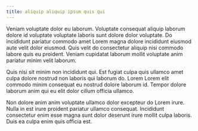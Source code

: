 ```yaml
---
title: aliquip aliquip ipsum quis qui
---
```


Veniam voluptate dolor eu laborum. Voluptate consequat aliquip laborum dolore id voluptate voluptate laboris sunt dolore dolor voluptate. Do incididunt pariatur commodo amet Lorem magna dolore incididunt eiusmod aute velit dolor eiusmod. Quis velit do consectetur aliquip nisi commodo labore quis eu proident. Veniam cupidatat laborum mollit voluptate anim pariatur minim velit laborum.

Quis nisi sit minim non incididunt qui. Est fugiat culpa quis ullamco amet culpa dolore nostrud non laboris qui laborum do. Lorem Lorem elit commodo minim consequat eu nostrud dolore laborum id. Tempor dolore laborum anim qui eu elit dolor cillum officia ullamco.

Non dolore anim anim voluptate ullamco dolor excepteur do Lorem irure. Nulla in est irure proident pariatur ullamco consequat. Incididunt consectetur enim esse magna sunt dolor deserunt irure mollit culpa laboris. Duis ea culpa enim quis officia est.